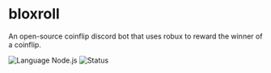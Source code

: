 # bloxroll

An open-source coinflip discord bot that uses robux to reward the winner of a coinflip.

![Language Node.js](https://shields.io/badge/language-Node.js-blue.svg) ![Status](https://shields.io/badge/Status-Incomplete-red.svg)
